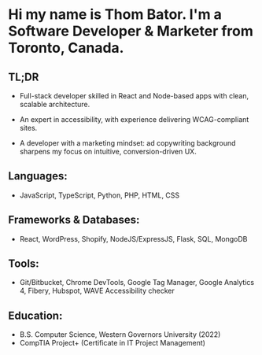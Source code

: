 
# Hi my name is Thom Bator. I'm a Software Developer & Marketer from Toronto, Canada.  

## TL;DR

* Full-stack developer skilled in React and Node-based apps with clean, scalable architecture.

* An expert in accessibility, with experience delivering WCAG-compliant sites.

* A developer with a marketing mindset: ad copywriting background sharpens my focus on intuitive, conversion-driven UX.


## Languages: 
* JavaScript, TypeScript, Python, PHP, HTML, CSS

## Frameworks & Databases: 
* React, WordPress, Shopify, NodeJS/ExpressJS, Flask, SQL, MongoDB

## Tools: 
* Git/Bitbucket,  Chrome DevTools, Google Tag Manager, Google Analytics 4, Fibery, Hubspot, WAVE Accessibility checker

## Education:
* B.S. Computer Science, Western Governors University (2022) 
* CompTIA Project+ (Certificate in IT Project Management)

<!---
ThomBator/ThomBator is a ✨ special ✨ repository because its `README.md` (this file) appears on your GitHub profile.
You can click the Preview link to take a look at your changes.
--->
